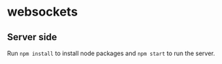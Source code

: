 # websockets


## Server side

Run ```npm install``` to install node packages and ```npm start``` to run the server.